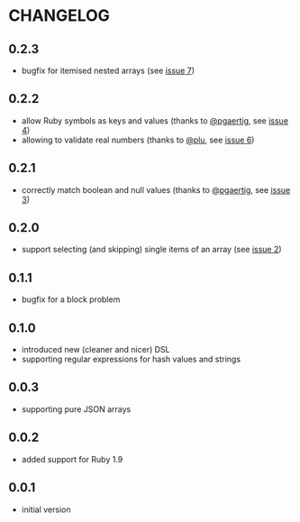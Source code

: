 # CHANGELOG

## 0.2.3

 * bugfix for itemised nested arrays (see [issue 7](https://github.com/alto/assert_json/issues/7))

## 0.2.2

 * allow Ruby symbols as keys and values (thanks to [@pgaertig](https://github.com/pgaertig), see [issue 4](https://github.com/alto/assert_json/issues/4))
 * allowing to validate real numbers (thanks to [@plu](https://github.com/plu), see [issue 6](https://github.com/alto/assert_json/pull/6))

## 0.2.1

 * correctly match boolean and null values (thanks to [@pgaertig](https://github.com/pgaertig), see [issue 3](https://github.com/alto/assert_json/issues/3))

## 0.2.0

 * support selecting (and skipping) single items of an array (see [issue 2](https://github.com/alto/assert_json/issues/2))

## 0.1.1

 * bugfix for a block problem

## 0.1.0

 * introduced new (cleaner and nicer) DSL
 * supporting regular expressions for hash values and strings

## 0.0.3

 * supporting pure JSON arrays

## 0.0.2

 * added support for Ruby 1.9

## 0.0.1

 * initial version
